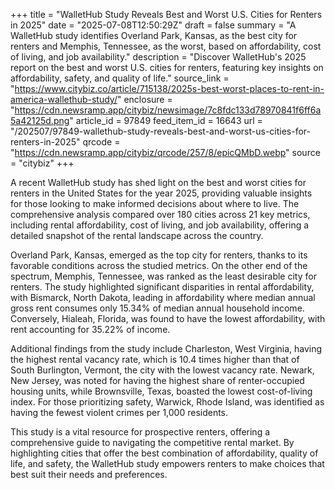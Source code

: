 +++
title = "WalletHub Study Reveals Best and Worst U.S. Cities for Renters in 2025"
date = "2025-07-08T12:50:29Z"
draft = false
summary = "A WalletHub study identifies Overland Park, Kansas, as the best city for renters and Memphis, Tennessee, as the worst, based on affordability, cost of living, and job availability."
description = "Discover WalletHub's 2025 report on the best and worst U.S. cities for renters, featuring key insights on affordability, safety, and quality of life."
source_link = "https://www.citybiz.co/article/715138/2025s-best-worst-places-to-rent-in-america-wallethub-study/"
enclosure = "https://cdn.newsramp.app/citybiz/newsimage/7c8fdc133d78970841f6ff6a5a42125d.png"
article_id = 97849
feed_item_id = 16643
url = "/202507/97849-wallethub-study-reveals-best-and-worst-us-cities-for-renters-in-2025"
qrcode = "https://cdn.newsramp.app/citybiz/qrcode/257/8/epicQMbD.webp"
source = "citybiz"
+++

<p>A recent WalletHub study has shed light on the best and worst cities for renters in the United States for the year 2025, providing valuable insights for those looking to make informed decisions about where to live. The comprehensive analysis compared over 180 cities across 21 key metrics, including rental affordability, cost of living, and job availability, offering a detailed snapshot of the rental landscape across the country.</p><p>Overland Park, Kansas, emerged as the top city for renters, thanks to its favorable conditions across the studied metrics. On the other end of the spectrum, Memphis, Tennessee, was ranked as the least desirable city for renters. The study highlighted significant disparities in rental affordability, with Bismarck, North Dakota, leading in affordability where median annual gross rent consumes only 15.34% of median annual household income. Conversely, Hialeah, Florida, was found to have the lowest affordability, with rent accounting for 35.22% of income.</p><p>Additional findings from the study include Charleston, West Virginia, having the highest rental vacancy rate, which is 10.4 times higher than that of South Burlington, Vermont, the city with the lowest vacancy rate. Newark, New Jersey, was noted for having the highest share of renter-occupied housing units, while Brownsville, Texas, boasted the lowest cost-of-living index. For those prioritizing safety, Warwick, Rhode Island, was identified as having the fewest violent crimes per 1,000 residents.</p><p>This study is a vital resource for prospective renters, offering a comprehensive guide to navigating the competitive rental market. By highlighting cities that offer the best combination of affordability, quality of life, and safety, the WalletHub study empowers renters to make choices that best suit their needs and preferences.</p>